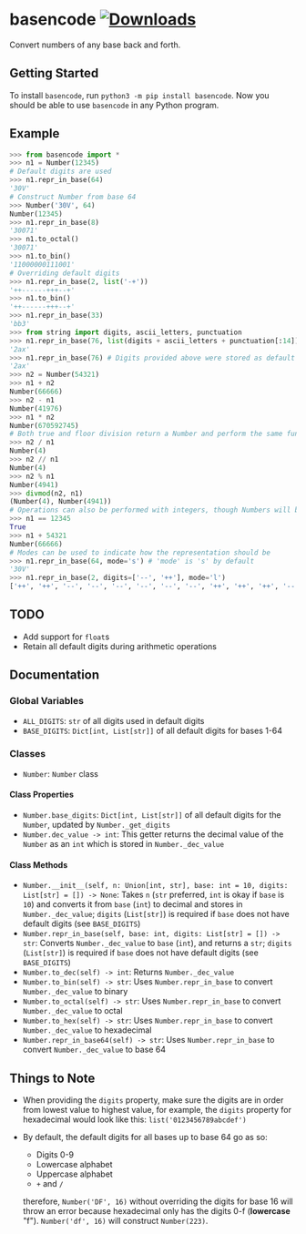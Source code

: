 # basencode [![Downloads](https://static.pepy.tech/personalized-badge/basencode?period=total&units=international_system&left_color=grey&right_color=blue&left_text=Total%20downloads)](https://pepy.tech/project/basencode)

Convert numbers of any base back and forth.

## Getting Started

To install `basencode`, run `python3 -m pip install basencode`. Now you should be able to use `basencode` in any Python program.

## Example

```py
>>> from basencode import *
>>> n1 = Number(12345)
# Default digits are used
>>> n1.repr_in_base(64)
'30V'
# Construct Number from base 64
>>> Number('30V', 64)
Number(12345)
>>> n1.repr_in_base(8)
'30071'
>>> n1.to_octal()
'30071'
>>> n1.to_bin()
'11000000111001'
# Overriding default digits
>>> n1.repr_in_base(2, list('-+'))
'++------+++--+'
>>> n1.to_bin()
'++------+++--+'
>>> n1.repr_in_base(33)
'bb3'
>>> from string import digits, ascii_letters, punctuation
>>> n1.repr_in_base(76, list(digits + ascii_letters + punctuation[:14]))
'2ax'
>>> n1.repr_in_base(76) # Digits provided above were stored as default digits for base 76
'2ax'
>>> n2 = Number(54321)
>>> n1 + n2
Number(66666)
>>> n2 - n1
Number(41976)
>>> n1 * n2
Number(670592745)
# Both true and floor division return a Number and perform the same functionality (as of now)
>>> n2 / n1
Number(4)
>>> n2 // n1
Number(4)
>>> n2 % n1
Number(4941)
>>> divmod(n2, n1)
(Number(4), Number(4941))
# Operations can also be performed with integers, though Numbers will be returned
>>> n1 == 12345
True
>>> n1 + 54321
Number(66666)
# Modes can be used to indicate how the representation should be
>>> n1.repr_in_base(64, mode='s') # 'mode' is 's' by default
'30V'
>>> n1.repr_in_base(2, digits=['--', '++'], mode='l')
['++', '++', '--', '--', '--', '--', '--', '--', '++', '++', '++', '--', '--', '++']
```

## TODO

- Add support for `float`s
- Retain all default digits during arithmetic operations

## Documentation

### Global Variables

- `ALL_DIGITS`: `str` of all digits used in default digits
- `BASE_DIGITS`: `Dict[int, List[str]]` of all default digits for bases 1-64

### Classes

- `Number`: `Number` class

#### Class Properties

- `Number.base_digits`: `Dict[int, List[str]]` of all default digits for the `Number`, updated by `Number._get_digits`
- `Number.dec_value -> int`: This getter returns the decimal value of the `Number` as an `int` which is stored in `Number._dec_value`

#### Class Methods

- `Number.__init__(self, n: Union[int, str], base: int = 10, digits: List[str] = []) -> None`: Takes `n` (`str` preferred, `int` is okay if `base` is `10`) and converts it from `base` (`int`) to decimal and stores in `Number._dec_value`; `digits` (`List[str]`) is required if `base` does not have default digits (see `BASE_DIGITS`)
- `Number.repr_in_base(self, base: int, digits: List[str] = []) -> str`: Converts `Number._dec_value` to `base` (`int`), and returns a `str`; `digits` (`List[str]`) is required if `base` does not have default digits (see `BASE_DIGITS`)
- `Number.to_dec(self) -> int`: Returns `Number._dec_value`
- `Number.to_bin(self) -> str`: Uses `Number.repr_in_base` to convert `Number._dec_value` to binary
- `Number.to_octal(self) -> str`: Uses `Number.repr_in_base` to convert `Number._dec_value` to octal
- `Number.to_hex(self) -> str`: Uses `Number.repr_in_base` to convert `Number._dec_value` to hexadecimal
- `Number.repr_in_base64(self) -> str`: Uses `Number.repr_in_base` to convert `Number._dec_value` to base 64

## Things to Note

- When providing the `digits` property, make sure the digits are in order from lowest value to highest value, for example, the `digits` property for hexadecimal would look like this: `list('0123456789abcdef')`
- By default, the default digits for all bases up to base 64 go as so:

  - Digits 0-9
  - Lowercase alphabet
  - Uppercase alphabet
  - `+` and `/`

  therefore, `Number('DF', 16)` without overriding the digits for base 16 will throw an error because hexadecimal only has the digits 0-f (**lowercase** "f"). `Number('df', 16)` will construct `Number(223)`.
